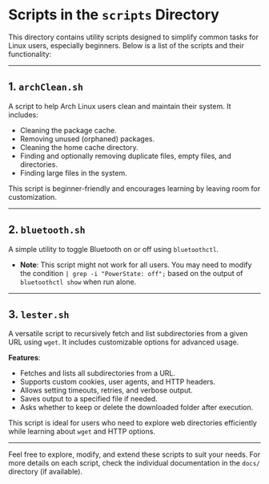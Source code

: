 # Scripts in the `scripts` Directory

This directory contains utility scripts designed to simplify common tasks for Linux users, especially beginners. Below is a list of the scripts and their functionality:

---

## 1. `archClean.sh`
A script to help Arch Linux users clean and maintain their system. It includes:
- Cleaning the package cache.
- Removing unused (orphaned) packages.
- Cleaning the home cache directory.
- Finding and optionally removing duplicate files, empty files, and directories.
- Finding large files in the system.

This script is beginner-friendly and encourages learning by leaving room for customization.

---

## 2. `bluetooth.sh`
A simple utility to toggle Bluetooth on or off using `bluetoothctl`. 
- **Note**: This script might not work for all users. You may need to modify the condition `| grep -i "PowerState: off";` based on the output of `bluetoothctl show` when run alone.

---
## 3. `lester.sh`
A versatile script to recursively fetch and list subdirectories from a given URL using `wget`. It includes customizable options for advanced usage.

**Features**:
- Fetches and lists all subdirectories from a URL.
- Supports custom cookies, user agents, and HTTP headers.
- Allows setting timeouts, retries, and verbose output.
- Saves output to a specified file if needed.
- Asks whether to keep or delete the downloaded folder after execution.

This script is ideal for users who need to explore web directories efficiently while learning about `wget` and HTTP options.

---

Feel free to explore, modify, and extend these scripts to suit your needs. For more details on each script, check the individual documentation in the `docs/` directory (if available).